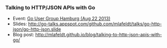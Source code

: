 ### Talking to HTTP/JSON APIs with Go

* Event: [Go User Group Hamburg (Aug 22 2013)](http://www.meetup.com/Go-User-Group-Hamburg/events/133731842/)
* Slides: http://go-talks.appspot.com/github.com/mlafeldt/talks/go-http-json/go-http-json.slide
* Blog post: http://mlafeldt.github.io/blog/talking-to-http-json-apis-with-go/

